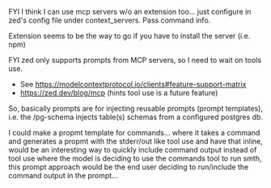 FYI I think I can use mcp servers w/o an extension too... just configure in zed's config file under context_servers. Pass command info. 

Extension seems to be the way to go if you have to install the server (i.e. npm)


FYI zed only supports prompts from MCP servers, so I need to wait on tools use. 
- See https://modelcontextprotocol.io/clients#feature-support-matrix
- https://zed.dev/blog/mcp (hints tool use is a future feature)


So, basically prompts are for injecting reusable prompts (prompt templates), i.e. the /pg-schema injects table(s) schemas from a configured postgres db. 

I could make a propmt template for commands... where it takes a command and generates a propmt with the stderr/out like tool use and have that inline, would be an interesting way to quickly include command output instead of tool use where the model is deciding to use the commands tool to run smth, this prompt approach would be the end user deciding to run/include the command output in the prompt...
